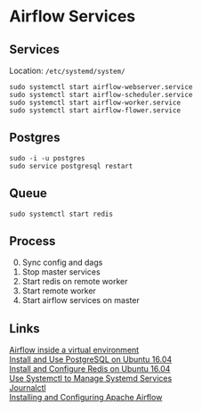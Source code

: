 # Airflow Services

## Services

Location: `/etc/systemd/system/`


```
sudo systemctl start airflow-webserver.service
sudo systemctl start airflow-scheduler.service
sudo systemctl start airflow-worker.service
sudo systemctl start airflow-flower.service

```

## Postgres

```
sudo -i -u postgres
sudo service postgresql restart
```

## Queue

```
sudo systemctl start redis
```

## Process

0. Sync config and dags
1. Stop master services
2. Start redis on remote worker
3. Start remote worker
4. Start airflow services on master

## Links
[Airflow inside a virtual environment](https://medium.com/@vando/airflow-inside-a-virtual-enviroment-and-integrated-with-systemd-3b6427bd6430)  
[Install and Use PostgreSQL on Ubuntu 16.04](https://www.digitalocean.com/community/tutorials/how-to-install-and-use-postgresql-on-ubuntu-16-04)  
[Install and Configure Redis on Ubuntu 16.04](https://www.digitalocean.com/community/tutorials/how-to-install-and-configure-redis-on-ubuntu-16-04)  
[Use Systemctl to Manage Systemd Services](https://www.digitalocean.com/community/tutorials/how-to-use-systemctl-to-manage-systemd-services-and-units)  
[Journalctl](https://www.digitalocean.com/community/tutorials/how-to-use-journalctl-to-view-and-manipulate-systemd-logs#journal-maintenance)  
[Installing and Configuring Apache Airflow](http://site.clairvoyantsoft.com/installing-and-configuring-apache-airflow/)  
